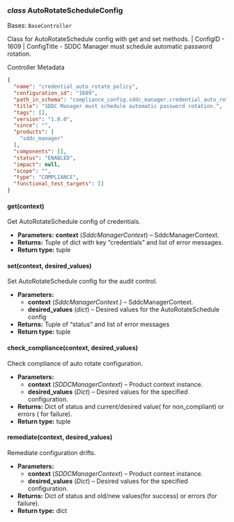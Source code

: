 ### *class* AutoRotateScheduleConfig

Bases: `BaseController`

Class for AutoRotateSchedule config with get and set methods.
| ConfigID - 1609
| ConfigTitle - SDDC Manager must schedule automatic password rotation.

Controller Metadata
```json
{
  "name": "credential_auto_rotate_policy",
  "configuration_id": "1609",
  "path_in_schema": "compliance_config.sddc_manager.credential_auto_rotate_policy",
  "title": "SDDC Manager must schedule automatic password rotation.",
  "tags": [],
  "version": "1.0.0",
  "since": "",
  "products": [
    "sddc_manager"
  ],
  "components": [],
  "status": "ENABLED",
  "impact": null,
  "scope": "",
  "type": "COMPLIANCE",
  "functional_test_targets": []
}
```

#### get(context)

Get AutoRotateSchedule config of credentials.

* **Parameters:**
  **context** (*SddcManagerContext*) – SddcManagerContext.
* **Returns:**
  Tuple of dict with key “credentials” and list of error messages.
* **Return type:**
  tuple

#### set(context, desired_values)

Set AutoRotateSchedule config for the audit control.

* **Parameters:**
  * **context** (*SddcManagerContext.*) – SddcManagerContext.
  * **desired_values** (*dict*) – Desired values for the AutoRotateSchedule config
* **Returns:**
  Tuple of “status” and list of error messages
* **Return type:**
  tuple

#### check_compliance(context, desired_values)

Check compliance of auto rotate configuration.

* **Parameters:**
  * **context** (*SDDCManagerContext*) – Product context instance.
  * **desired_values** (*Dict*) – Desired values for the specified configuration.
* **Returns:**
  Dict of status and current/desired value( for non_compliant) or errors ( for failure).
* **Return type:**
  tuple

#### remediate(context, desired_values)

Remediate configuration drifts.

* **Parameters:**
  * **context** (*SDDCManagerContext*) – Product context instance.
  * **desired_values** (*Dict*) – Desired values for the specified configuration.
* **Returns:**
  Dict of status and old/new values(for success) or errors (for failure).
* **Return type:**
  dict
